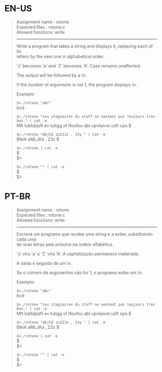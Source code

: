 # EN-US

> Assignment name  : rotone   
> Expected files   : rotone.c   
> Allowed functions: write   
> 
> --------------------------------------------------------------------------------   
> 
> Write a program that takes a string and displays it, replacing each of its   
> letters by the next one in alphabetical order.   
> 
> 'z' becomes 'a' and 'Z' becomes 'A'. Case remains unaffected.   
> 
> The output will be followed by a \n.   
> 
> If the number of arguments is not 1, the program displays \n.   
> 
> Example:   
> 
> `$>./rotone "abc"`   
> bcd   
>
> `$>./rotone "Les stagiaires du staff ne sentent pas toujours tres bon." | cat -e`   
> Mft tubhjbjsft ev tubgg of tfoufou qbt upvkpvst usft cpo.$   
>
> `$>./rotone "AkjhZ zLKIJz , 23y " | cat -e`   
> BlkiA aMLJKa , 23z $   
> 
> `$>./rotone | cat -e`   
> $   
> $>   
> 
> `$>./rotone "" | cat -e`   
> $   
> $>

# PT-BR

> Assignment name  : rotone   
> Expected files   : rotone.c   
> Allowed functions: write   
> 
> --------------------------------------------------------------------------------   
> 
> Escreva um programa que recebe uma string e a exibe, substituindo cada uma   
> de suas letras pela próxima na ordem alfabética.   
> 
> 'z' vira 'a' e 'Z' vira 'A'. A capitalização permanece inalterada.   
> 
> A saída é seguida de um \n.   
> 
> Se o número de argumentos não for 1, o programa exibe um \n.   
> 
> Exemplo:   
> 
> `$>./rotone "abc"`   
> bcd   
>
> `$>./rotone "Les stagiaires du staff ne sentent pas toujours tres bon." | cat -e`   
> Mft tubhjbjsft ev tubgg of tfoufou qbt upvkpvst usft cpo.$   
>
> `$>./rotone "AkjhZ zLKIJz , 23y " | cat -e`   
> BlkiA aMLJKa , 23z $   
> 
> `$>./rotone | cat -e`   
> $   
> $>   
> 
> `$>./rotone "" | cat -e`   
> $   
> $>
